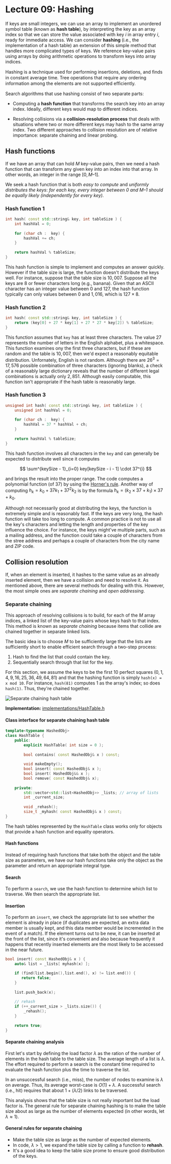 # Lecture 09: Hashing

If keys are small integers, we can use an array to implement an
unordered symbol table (known as **hash table**), by interpreting the
key as an array index so that we can store the value associated with
key $i$ in array entry $i$, ready for immediate access. We can
consider **hashing** (i.e., the implementation of a hash table) an
extension of this simple method that handles more complicated types of keys.
We reference key-value pairs using arrays by doing arithmetic
operations to transform keys into array indices.

Hashing is a technique used for performing insertions,
deletions, and ﬁnds in constant average time. Tree operations that
require any ordering information among the elements are not supported
efﬁciently.

Search algorithms that use hashing consist of two separate parts:

* Computing a **hash function** that transforms the search key into an
  array index. Ideally, different keys would map to different
  indices.

* Resolving collisions via a **collision-resolution process** that
  deals with situations where two or more different keys may hash to
  the same array index. Two different approaches to collision
  resolution are of relative importance: separate chaining and linear
  probing.
  
## Hash functions

If we have an array that can hold $M$ key-value pairs, then we need a
hash function that can transform any given key into an index into that
array. In other words, an integer in the range $[0, M – 1]$.

We seek a hash function that is both *easy to compute* and *uniformly
distributes the keys*: _for each key, every integer between $0$ and
$M – 1$ should be equally likely (independently for every key)._

### Hash function 1

```cpp
int hash( const std::string& key, int tableSize ) {
    int hashVal = 0;
    
    for (char ch :  key) {
        hashVal += ch;
    }
    
    return hashVal % tableSize;
}
```

This hash function is simple to implement and computes an answer
quickly. However if the table size is large, the function doesn't
distribute the keys well. For instance, suppose that the table size is
$10,007$. Suppose all the keys are $8$ or fewer characters long (e.g.,
banana). Given that an ASCII character has an integer value between
$0$ and $127$, the hash function typically can only values between $0$
and $1,016$, which is $127 \times 8$.

### Hash function 2

```cpp
int hash( const std::string& key, int tableSize ) {
    return (key[0] + 27 * key[1] + 27 * 27 * key[2]) % tableSize;
}
```

This function assumes that `key` has at least three characters. The
value $27$ represents the number of letters in the English alphabet,
plus a whitespace. This function examines ony the first three
characters, but if these are random and the table is $10,007$, then
we'd expect a reasonably equitable distribution. Unfornately, English
is not random. Although there are $26^{3} = 17,576$ possible
combination of three characters (ignoring blanks), a check of a
reasonably large dictionary reveals that the number of different legal
combinations is actually only $2,851$. Although easily computable,
this function isn't appropriate if the hash table is reasonably large.

### Hash function 3

```cpp
unsigned int hash( const std::string& key, int tableSize ) {
    unsigned int hashVal = 0;
    
    for (char ch :  key) {
        hashVal = 37 * hashVal + ch;
    }
    
    return hashVal % tableSize;
}
```

This hash function involves all characters in the `key` and can generally be expected to distribute well since it computes

$$
\sum^{keySize - 1}_{i=0} key[keySize - i - 1] \cdot 37^{i}
$$

and brings the result into the proper range. The code computes a
polynomial function (of $37$) by using the
[Horner's rule](https://en.wikipedia.org/wiki/Horner%27s_method).
Another way of computing $h_{k} = k_{0} + 37k_{1} + 37^{2}k_{2}$ is by
the formula $h_{k} = (k_{2} \times 37 + k_{1}) \times 37 + k_{0}$.

Although not necessarily good at distributing the keys, the function
is extremely simple and is reasonably fast. If the keys are very long,
the hash function will take too long to compute. A common practice is
not to use all the key's characters and letting the length and
properties of the key influence the choice. For instance, the keys
might've multiple parts, such as a mailing address, and the function
could take a couple of characters from the stree address and perhaps a
couple of characters from the city name and ZIP code.

## Collision resolution

If, when an element is inserted, it hashes to the same value as an
already inserted element, then we have a collision and need to resolve
it. As mentioned above, there are several methods for dealing with
this. However, the most simple ones are *separate chaining* and *open
addressing*.

### Separate chaining

This approach of resolving collisions is to build, for each of the $M$
array indices, a linked list of the key-value pairs whose keys hash to
that index. This method is known as *separate chaining* because items
that collide are chained together in separate linked lists.

The basic idea is to choose $M$ to be sufficiently large that the
lists are sufficiently short to enable efficient search through a
two-step process:

1. Hash to find the list that could contain the key.
2. Sequentially search through that list for the key.

For this section, we assume the keys to be the first $10$ perfect
squares ($0, 1, 4, 9, 16, 25, 36, 49, 64, 81$) and that the hashing
function is simply `hash(x) = x mod 10`. For instance, `hash(81)`
computes $1$ as the array's index; so does `hash(1)`. Thus, they're
chained together.

![Separate chaining hash table](images/separate-chaining-table.png "separate chaining hash table")

**Implementation:** [implementations/HashTable.h](https://github.com/uzluisf/HCCS335/blob/master/implementations/cpp/lib/HashTable.h)

#### Class interface for separate chaining hash table

```cpp
template<typename HashedObj>
class HashTable {
    public:
        explicit HashTable( int size = 0 );
        
        bool contains( const HashedObj& x ) const;
        
        void makeEmpty();
        bool insert( const HashedObj& x );
        bool insert( HashedObj&& x );
        bool remove( const HashedObj& x);
       
    private:
        std::vector<std::list<HashedObj>> _lists; // array of lists
        int _current_size;
        
        void _rehash();
        size_t _myhash( const HashedObj& x ) const;
}
```

The hash tables represented by the `HashTable` class works only for
objects that provide a hash function and equality operators.

#### Hash functions

Instead of requiring hash functions that take both the object and the
table size as parameters, we have our hash functions take only the
object as the parameter and return an appropriate integral type.

#### Search

To perform a `search`, we use the hash function to determine which
list to traverse. We then search the appropriate list.

#### Insertion

To perform an `insert`, we check the appropriate list to see whether
the element is already in place (if duplicates are expected, an extra
data member is usually kept, and this data member would be incremented
in the event of a match). If the element turns out to be new, it can
be inserted at the front of the list, since it's convenient and also
because frequently it happens that recently inserted elements are the
most likely to be accessed in the near future.

```cpp
bool insert( const HashedObj& x ) {
    auto& list = _lists[ myhash(x) ];

    if (find(list.begin(),list.end(), x) != list.end()) {
       return false; 
    }
    
    list.push_back(x);
    
    // rehash
    if (++_current_size > _lists.size()) {
        _rehash();
    }
    
    return true;
}
```

#### Separate chaining analysis

First let's start by defining the load factor $\lambda$ as the ration
of the number of elements in the hash table to the table size. The
average length of a list is $\lambda$. The effort required to perform
a search is the constant time required to evaluate the hash
function plus the time to traverse the list.

In an unsuccessful search (i.e., miss), the number of nodes to examine
is $\lambda$ on average. Thus, its average worst-case is $O(1) +
\lambda$. A successful search (i.e., hit) requires that about $1 +
(\lambda/2)$ links to be traversed.

This analysis shows that the table size is not really important but
the load factor is. The general rule for separate chaining hashing is
to make the table size about as large as the number of elements
expected (in other words, let $\lambda \approx 1$).

#### General rules for separate chaining

* Make the table size as large as the number of expected elements.
* In code, $\lambda > 1$, we expand the table size by calling a
  function to **rehash**.
* It's a good idea to keep the table size prome to ensure good
  distribution of the keys.
  
